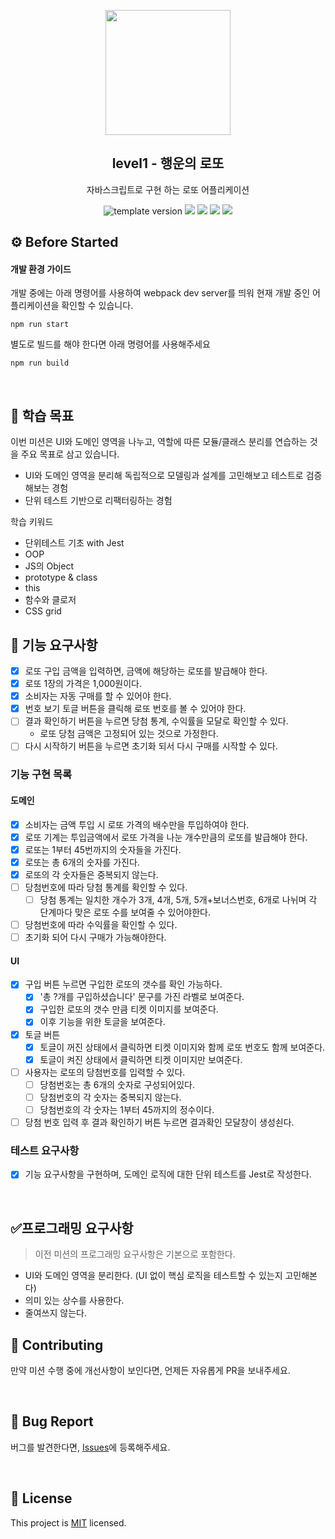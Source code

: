 <p align="middle" >
  <img width="200px;" src="./images/lotto_ball.png"/>
</p>
<h2 align="middle">level1 - 행운의 로또</h2>
<p align="middle">자바스크립트로 구현 하는 로또 어플리케이션</p>
<p align="middle">
  <img src="https://img.shields.io/badge/version-1.0.0-blue?style=flat-square" alt="template version"/>
  <img src="https://img.shields.io/badge/language-html-red.svg?style=flat-square"/>
  <img src="https://img.shields.io/badge/language-css-blue.svg?style=flat-square"/>
  <img src="https://img.shields.io/badge/language-js-yellow.svg?style=flat-square"/>
  <img src="https://img.shields.io/badge/license-MIT-brightgreen.svg?style=flat-square"/>
</p>

## ⚙️ Before Started

#### 개발 환경 가이드

개발 중에는 아래 명령어를 사용하여 webpack dev server를 띄워 현재 개발 중인 어플리케이션을 확인할 수 있습니다.

```
npm run start
```

별도로 빌드를 해야 한다면 아래 명령어를 사용해주세요

```
npm run build
```

<br>

## 📍 학습 목표

이번 미션은 UI와 도메인 영역을 나누고, 역할에 따른 모듈/클래스 분리를 연습하는 것을 주요 목표로 삼고 있습니다.

- UI와 도메인 영역을 분리해 독립적으로 모델링과 설계를 고민해보고 테스트로 검증해보는 경험
- 단위 테스트 기반으로 리팩터링하는 경험

학습 키워드

- 단위테스트 기초 with Jest
- OOP
- JS의 Object
- prototype & class
- this
- 함수와 클로저
- CSS grid

## 🎯 기능 요구사항

- [x] 로또 구입 금액을 입력하면, 금액에 해당하는 로또를 발급해야 한다.
- [x] 로또 1장의 가격은 1,000원이다.
- [x] 소비자는 자동 구매를 할 수 있어야 한다.
- [x] 번호 보기 토글 버튼을 클릭해 로또 번호를 볼 수 있어야 한다.
- [ ] 결과 확인하기 버튼을 누르면 당첨 통계, 수익률을 모달로 확인할 수 있다.
  - 로또 당첨 금액은 고정되어 있는 것으로 가정한다.
- [ ] 다시 시작하기 버튼을 누르면 초기화 되서 다시 구매를 시작할 수 있다.

### 기능 구현 목록

#### 도메인

- [x] 소비자는 금액 투입 시 로또 가격의 배수만을 투입하여야 한다.
- [x] 로또 기계는 투입금액에서 로또 가격을 나눈 개수만큼의 로또를 발급해야 한다.
- [x] 로또는 1부터 45번까지의 숫자들을 가진다.
- [x] 로또는 총 6개의 숫자를 가진다.
- [x] 로또의 각 숫자들은 중복되지 않는다.
- [ ] 당첨번호에 따라 당첨 통계를 확인할 수 있다.
  - [ ] 당첨 통계는 일치한 개수가 3개, 4개, 5개, 5개+보너스번호, 6개로 나뉘며 각 단계마다 맞은 로또 수를 보여줄 수 있어야한다.
- [ ] 당첨번호에 따라 수익률을 확인할 수 있다.
- [ ] 초기화 되어 다시 구매가 가능해야한다.

#### UI

- [x] 구입 버튼 누르면 구입한 로또의 갯수를 확인 가능하다.
  - [x] '총 ?개를 구입하셨습니다' 문구를 가진 라벨로 보여준다.
  - [x] 구입한 로또의 갯수 만큼 티켓 이미지를 보여준다.
  - [x] 이후 기능을 위한 토글을 보여준다.
- [x] 토글 버튼
  - [x] 토글이 꺼진 상태에서 클릭하면 티켓 이미지와 함께 로또 번호도 함께 보여준다.
  - [x] 토글이 켜진 상태에서 클릭하면 티켓 이미지만 보여준다.
- [ ] 사용자는 로또의 당첨번호를 입력할 수 있다.
  - [ ] 당첨번호는 총 6개의 숫자로 구성되어있다.
  - [ ] 당첨번호의 각 숫자는 중복되지 않는다.
  - [ ] 당첨번호의 각 숫자는 1부터 45까지의 정수이다.
- [ ] 당첨 번호 입력 후 결과 확인하기 버튼 누르면 결과확인 모달창이 생성쇤다.

### 테스트 요구사항

- [x] 기능 요구사항을 구현하며, 도메인 로직에 대한 단위 테스트를 Jest로 작성한다.

<br>

## ✅프로그래밍 요구사항

> 이전 미션의 프로그래밍 요구사항은 기본으로 포함한다.

- UI와 도메인 영역을 분리한다. (UI 없이 핵심 로직을 테스트할 수 있는지 고민해본다)
- 의미 있는 상수를 사용한다.
- 줄여쓰지 않는다.
  <br>

## 👏 Contributing

만약 미션 수행 중에 개선사항이 보인다면, 언제든 자유롭게 PR을 보내주세요.

<br>

## 🐞 Bug Report

버그를 발견한다면, [Issues](https://github.com/woowacourse/javascript-lotto/issues)에 등록해주세요.

<br>

## 📝 License

This project is [MIT](https://github.com/woowacourse/javascript-lotto/blob/main/LICENSE) licensed.

